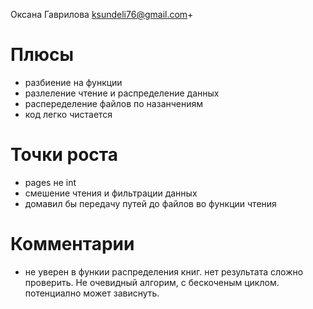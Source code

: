 Оксана Гаврилова
ksundeli76@gmail.com+

# Плюсы
* разбиение на функции
* разлеление чтение и распределение данных
* распеределение файлов по назанчениям
* код легко чистается


# Точки роста
* pages не int
* смешение чтения и фильтрации данных
* домавил бы передачу путей до файлов во функции чтения

# Комментарии
* не уверен в функии распределения книг. нет результата сложно проверить.
Не очевидный алгорим, с бескоченым циклом. потенциално может зависнуть.
